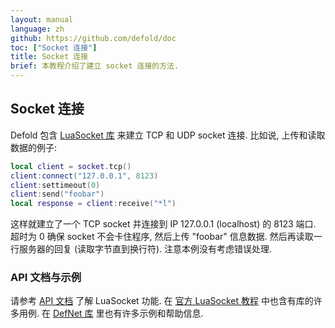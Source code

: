 ```yaml
---
layout: manual
language: zh
github: https://github.com/defold/doc
toc: ["Socket 连接"]
title: Socket 连接
brief: 本教程介绍了建立 socket 连接的方法.
---
```


## Socket 连接

Defold 包含 [LuaSocket 库](https://lunarmodules.github.io/luasocket/) 来建立 TCP 和 UDP socket 连接. 比如说, 上传和读取数据的例子:

```Lua
local client = socket.tcp()
client:connect("127.0.0.1", 8123)
client:settimeout(0)
client:send("foobar")
local response = client:receive("*l")
```

这样就建立了一个 TCP socket 并连接到 IP 127.0.0.1 (localhost) 的 8123 端口. 超时为 0 确保 socket 不会卡住程序, 然后上传 "foobar" 信息数据. 然后再读取一行服务器的回复 (读取字节直到换行符). 注意本例没有考虑错误处理.

### API 文档与示例

请参考 [API 文档](/ref/socket/) 了解 LuaSocket 功能. 在 [官方 LuaSocket 教程](https://lunarmodules.github.io/luasocket/) 中也含有库的许多用例. 在 [DefNet 库](https://github.com/britzl/defnet/) 里也有许多示例和帮助信息.
